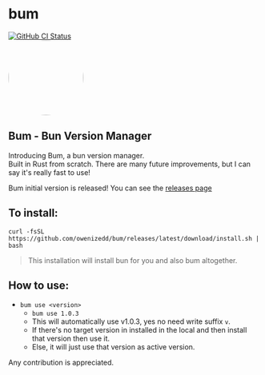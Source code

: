 # bum
<a href="https://github.com/owenizedd/bum/actions/workflows/rust.yml"><img alt="GitHub CI Status" src="https://img.shields.io/github/actions/workflow/status/owenizedd/bum/rust.yml?label=CI&logo=GitHub"></a> <br/>
<img src="https://github.com/owenizedd/bum/assets/26961166/b231b1ff-dcde-4cc1-a0de-fa0f4964e54e" height="auto" width="150" style="border-radius:50%">
<br/>     


## Bum - Bun Version Manager   

Introducing Bum, a bun version manager.  
Built in Rust from scratch.
There are many future improvements, but I can say it's really fast to use!

Bum initial version is released! You can see the [releases page](https://github.com/owenizedd/bum/releases)

## To install:
`curl -fsSL https://github.com/owenizedd/bum/releases/latest/download/install.sh | bash`
> This installation will install bun for you and also bum altogether.

## How to use:
- `bum use <version>`
   - `bum use 1.0.3`
   - This will automatically use v1.0.3, yes no need write suffix `v`.
   - If there's no target version in installed in the local and then install that version then use it.
   - Else, it will just use that version as active version.

Any contribution is appreciated.
